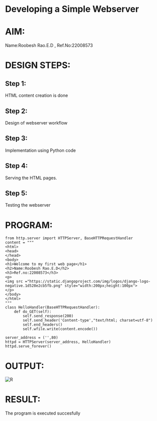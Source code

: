 # Developing a Simple Webserver

# AIM:

Name:Roobesh Rao.E.D , Ref.No:22008573

# DESIGN STEPS:

## Step 1:

HTML content creation is done

## Step 2:

Design of webserver workflow

## Step 3:

Implementation using Python code

## Step 4:

Serving the HTML pages.

## Step 5:

Testing the webserver

# PROGRAM:
```
from http.server import HTTPServer, BaseHTTPRequestHandler
content = """
<html>
<head>
</head>
<body>
<h1>Welcome to my first web page</h1>
<h2>Name:Roobesh Rao.E.D</h2>
<h3>Ref.no:22008573</h3>
<p>
<img src ="https://static.djangoproject.com/img/logos/django-logo-negative.1d528e2cb5fb.png" style="width:200px;height:100px">
</p>
</body>
</html>
"""
class HelloHandler(BaseHTTPRequestHandler):
    def do_GET(self):
        self.send_response(200)
        self.send_header('Content-type',"text/html; charset=utf-8")
        self.end_headers()
        self.wfile.write(content.encode())

server_address = ('',80)
httpd = HTTPServer(server_address, HelloHandler)
httpd.serve_forever()
```

# OUTPUT:


![R](op.png)


# RESULT:

The program is executed succesfully
